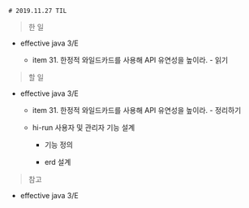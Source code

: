     # 2019.11.27 TIL

> 한 일

- effective java 3/E

    - item 31. 한정적 와일드카드를 사용해 API 유연성을 높이라. - 읽기

> 할 일

- effective java 3/E

    - item 31. 한정적 와일드카드를 사용해 API 유연성을 높이라. - 정리하기

    - hi-run 사용자 및 관리자 기능 설계
        
        - 기능 정의

        - erd 설계

> 참고

- effective java 3/E
